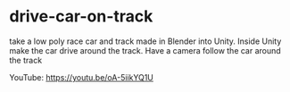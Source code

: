 # drive-car-on-track
take a low poly race car and track made in Blender into Unity. Inside Unity make the car drive around the track. Have a camera follow the car around the track

YouTube:   https://youtu.be/oA-5iikYQ1U
